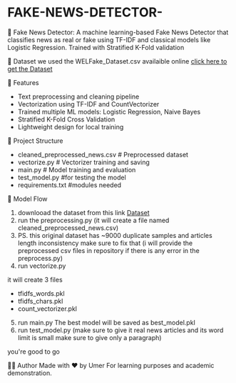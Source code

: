 # FAKE-NEWS-DETECTOR-
📰 Fake News Detector: A machine learning-based Fake News Detector that classifies news as real or fake using TF-IDF and classical models like Logistic Regression. Trained with Stratified K-Fold validation

📄 Dataset
we used the WELFake_Dataset.csv availaible online [click here to get the Dataset](https://www.kaggle.com/datasets/saurabhshahane/fake-news-classification)




📌 Features

- Text preprocessing and cleaning pipeline
- Vectorization using TF-IDF and CountVectorizer
- Trained multiple ML models: Logistic Regression, Naive Bayes
- Stratified K-Fold Cross Validation
- Lightweight design for local training

📁 Project Structure
- cleaned_preprocessed_news.csv # Preprocessed dataset
- vectorize.py # Vectorizer training and saving
- main.py # Model training and evaluation
- test_model.py #for testing the model
- requirements.txt #modules needed

🧠 Model Flow
1. downlooad the dataset from this link [Dataset](https://www.kaggle.com/datasets/saurabhshahane/fake-news-classification)
2. run the preprocessing.py (it will create a file named cleaned_preprocessed_news.csv)
3. PS. this original dataset has ~9000 duplicate samples and articles length inconsistency make sure to fix that (i will provide the preprocessed csv files in repository if there is any error in the preprocess.py)
4. run vectorize.py
   
it will create 3 files 
- tfidfs_words.pkl
- tfidfs_chars.pkl
- count_vectorizer.pkl
5. run main.py
  The best model will be saved as best_model.pkl
6. run test_model.py (make sure to give it real news articles and its word limit is small make sure to give only a paragraph)

you're good to go

👨‍💻 Author
Made with ❤️ by Umer
For learning purposes and academic demonstration.


